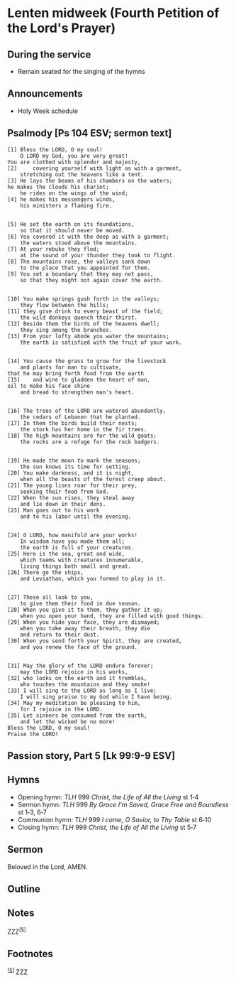 <head>
<meta charset="utf-8">
<style>
</style>
<title>sermon</title>
</head>

# Lenten midweek (Fourth Petition of the Lord's Prayer)

## During the service

* Remain seated for the singing of the hymns

## Announcements

* Holy Week schedule

## Psalmody [Ps 104 ESV; sermon text]



	[1] Bless the LORD, O my soul!
		O LORD my God, you are very great!
	You are clothed with splendor and majesty,
	[2] 	covering yourself with light as with a garment,
		stretching out the heavens like a tent.
	[3] He lays the beams of his chambers on the waters;
	he makes the clouds his chariot;
		he rides on the wings of the wind;
	[4] he makes his messengers winds,
		his ministers a flaming fire.
	
	
	[5] He set the earth on its foundations,
		so that it should never be moved.
	[6] You covered it with the deep as with a garment;
		the waters stood above the mountains.
	[7] At your rebuke they fled;
		at the sound of your thunder they took to flight.
	[8] The mountains rose, the valleys sank down
		to the place that you appointed for them.
	[9] You set a boundary that they may not pass,
		so that they might not again cover the earth.
	
	
	[10] You make springs gush forth in the valleys;
		they flow between the hills;
	[11] they give drink to every beast of the field;
		the wild donkeys quench their thirst.
	[12] Beside them the birds of the heavens dwell;
		they sing among the branches.
	[13] From your lofty abode you water the mountains;
		the earth is satisfied with the fruit of your work.
	
	
	[14] You cause the grass to grow for the livestock
		and plants for man to cultivate,
	that he may bring forth food from the earth
	[15] 	and wine to gladden the heart of man,
	oil to make his face shine
		and bread to strengthen man's heart.
	
	
	[16] The trees of the LORD are watered abundantly,
		the cedars of Lebanon that he planted.
	[17] In them the birds build their nests;
		the stork has her home in the fir trees.
	[18] The high mountains are for the wild goats;
		the rocks are a refuge for the rock badgers.
	
	
	[19] He made the moon to mark the seasons;
		the sun knows its time for setting.
	[20] You make darkness, and it is night,
		when all the beasts of the forest creep about.
	[21] The young lions roar for their prey,
		seeking their food from God.
	[22] When the sun rises, they steal away
		and lie down in their dens.
	[23] Man goes out to his work
		and to his labor until the evening.
	
	
	[24] O LORD, how manifold are your works!
		In wisdom have you made them all;
		the earth is full of your creatures.
	[25] Here is the sea, great and wide,
		which teems with creatures innumerable,
		living things both small and great.
	[26] There go the ships,
		and Leviathan, which you formed to play in it.
	
	
	[27] These all look to you,
		to give them their food in due season.
	[28] When you give it to them, they gather it up;
		when you open your hand, they are filled with good things.
	[29] When you hide your face, they are dismayed;
		when you take away their breath, they die
		and return to their dust.
	[30] When you send forth your Spirit, they are created,
		and you renew the face of the ground.
	
	
	[31] May the glory of the LORD endure forever;
		may the LORD rejoice in his works,
	[32] who looks on the earth and it trembles,
		who touches the mountains and they smoke!
	[33] I will sing to the LORD as long as I live;
		I will sing praise to my God while I have being.
	[34] May my meditation be pleasing to him,
		for I rejoice in the LORD.
	[35] Let sinners be consumed from the earth,
		and let the wicked be no more!
	Bless the LORD, O my soul!
	Praise the LORD!

## Passion story, Part 5 [Lk 99:9-9 ESV]



## Hymns

* Opening hymn: _TLH_ 999 _Christ, the Life of All the Living_ st 1‑4
* Sermon hymn: _TLH_ 999 _By Grace I'm Saved, Grace Free and Boundless_ st 1‑3, 6‑7
* Communion hymn: _TLH_ 999 _I come, O Savior, to Thy Table_ st 6‑10
* Closing hymn: _TLH_ 999 _Christ, the Life of All the Living_ st 5‑7

## Sermon

Beloved in the Lord, 
AMEN.

## Outline



## Notes


ZZZ<sup>[<a name="id0002" href="#ftn.id0002">§</a>]</sup>

## Footnotes

<sup>[<a name="ftn.id0002" href="#id0002">§</a>]</sup>
ZZZ

